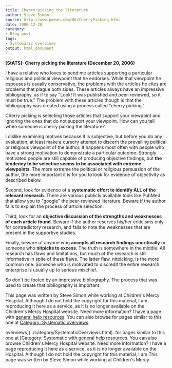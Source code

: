 ```yaml
---
title: Cherry picking the literature
author: Steve Simon
source: http://www.pmean.com/06/CherryPicking.html
date: 2006-12-20
category:
- Blog post
tags:
- Systematic overviews
output: html_document
---
```

**[StATS]:** **Cherry picking the literature
(December 20, 2006)**

I have a relative who loves to send me articles supporting a particular
religious and political viewpoint that he endorses. While that viewpoint
he espouses is usually conservative, the problems with the articles he
cites are problems that plague both sides. These articles always have an
impressive bibliography, as if to say \"Look! It was published and
peer-reviewed, so it must be true.\" The problem with these articles
though is that the bibliography was created using a process called
\"cherry picking.\"

Cherry picking is selecting those articles that support your viewpoint
and ignoring the ones that do not support your viewpoint. How can you
tell when someone is cherry picking the literature?

I dislike examining motives because it is subjective, but before you do
any evaluation, at least make a cursory attempt to discern the
prevailing political or religious viewpoint of the author. It happens
most often with people who have a strong motivation to demonstrate a
particular outcome. Strongly motivated people are still capable of
producing objective findings, but **the tendency to be selective seems
to be associated with extreme viewpoints**. The more extreme the
political or religious persuasion of the author, the more important it
is for you to look for evidence of objectivity as described below.

Second, look for evidence of a **systematic effort to identify ALL of
the relevant research**. There are various publicly available tools like
PubMed that allow you to \"google\" the peer-reviewed literature. Beware
if the author fails to explain the process of article selection.

Third, look for an **objective discussion of the strengths and
weaknesses of each article found**. Beware if the author reserves
his/her criticisms only for contradictory research, and fails to note
the weaknesses that are present in the supportive studies.

Finally, beware of anyone who **accepts all research findings
uncritically** or someone who **nitpicks to excess**. The truth is
somewhere in the middle. All research has flaws and limitations, but
much of the research is still informative in spite of these flaws. The
latter flaw, nitpicking, is the more common one. Someone who is
motivated to discredit the entire research enterprise is usually up to
serious mischief.

So don\'t be fooled by an impressive bibliography. The process that was
used to create that bibliography is important.

This page was written by Steve Simon while working at Children\'s Mercy
Hospital. Although I do not hold the copyright for this material, I am
reproducing it here as a service, as it is no longer available on the
Children\'s Mercy Hospital website. Need more information? I have a page
with [general help resources](../GeneralHelp.html). You can also browse
for pages similar to this one at [Category: Systematic
overviews](../category/SystematicOverviews.html).
<!---More--->
overviews](../category/SystematicOverviews.html).
for pages similar to this one at [Category: Systematic
with [general help resources](../GeneralHelp.html). You can also browse
Children\'s Mercy Hospital website. Need more information? I have a page
reproducing it here as a service, as it is no longer available on the
Hospital. Although I do not hold the copyright for this material, I am
This page was written by Steve Simon while working at Children\'s Mercy

<!---Do not use
**[StATS]:** **Cherry picking the literature
This page was written by Steve Simon while working at Children\'s Mercy
Hospital. Although I do not hold the copyright for this material, I am
reproducing it here as a service, as it is no longer available on the
Children\'s Mercy Hospital website. Need more information? I have a page
with [general help resources](../GeneralHelp.html). You can also browse
for pages similar to this one at [Category: Systematic
overviews](../category/SystematicOverviews.html).
--->

